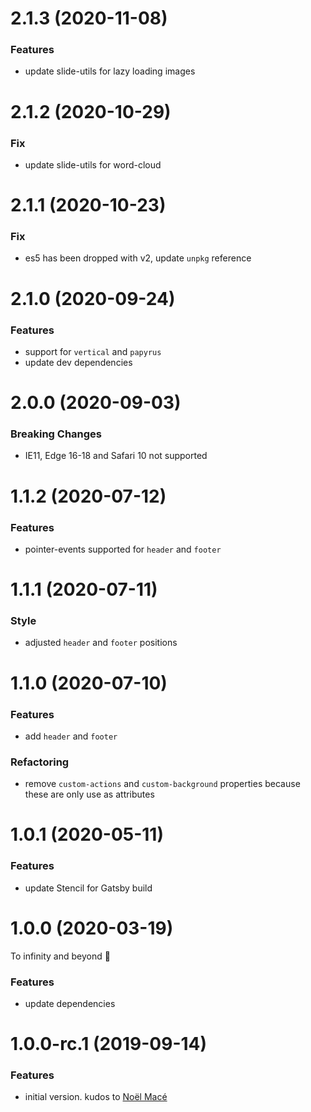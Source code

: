 # 2.1.3 (2020-11-08)

### Features

- update slide-utils for lazy loading images

# 2.1.2 (2020-10-29)

### Fix

- update slide-utils for word-cloud

# 2.1.1 (2020-10-23)

### Fix

- es5 has been dropped with v2, update `unpkg` reference

# 2.1.0 (2020-09-24)

### Features

- support for `vertical` and `papyrus`
- update dev dependencies

# 2.0.0 (2020-09-03)

### Breaking Changes

- IE11, Edge 16-18 and Safari 10 not supported

# 1.1.2 (2020-07-12)

### Features

- pointer-events supported for `header` and `footer`

# 1.1.1 (2020-07-11)

### Style

- adjusted `header` and `footer` positions

# 1.1.0 (2020-07-10)

### Features

- add `header` and `footer`

### Refactoring

- remove `custom-actions` and `custom-background` properties because these are only use as attributes

# 1.0.1 (2020-05-11)

### Features

- update Stencil for Gatsby build

# 1.0.0 (2020-03-19)

To infinity and beyond 🚀

### Features

- update dependencies

# 1.0.0-rc.1 (2019-09-14)

### Features

- initial version. kudos to [Noël Macé](https://github.com/noelmace)
